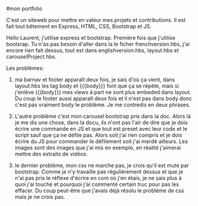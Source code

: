 #mon portfolio

C'est un siteweb pour mettre en valeur mes projets et contributions.
Il est fait tout bêtement en Express, HTML, CSS, Bootstrap et JS.

Hello Laurent, j'utilise express et bootstrap. Première fois que j'utilise bootsrap. 
Tu n'as pas besoin d'aller dans la le ficher frenchversion.hbs, j'ai encore rien fait dessus, tout est dans englishversion.hbs, layout.hbs et carouselProject.hbs.

Les problèmes:
1. ma barnav et footer apparaît deux fois, je sais d'où ça vient, dans layout.hbs les tag body et {{{body}}} font que ça se répète, mais si j'enlève {{{body}}} mes views à part ne sont plus embeded dans layout. Du coup le footer aussi apparaît deux fois et il n'est pas dans body donc c'est pas vraiment body le problème. Je me contredis en deux phrases.

2. L'autre problème c'est mon carousel bootstrap pris dans la doc. Alors là je me dis une chose, dans la docu, ils n'ont pas l'air de dire que je dois écrire une commande en JS et que tout est preset avec leur code et le script sauf que ça ne défile pas. Alors soit j'ai rien compris et je dois écrire du JS pour commander le défilement soit j'ai merdé ailleurs. Les images sont des images que j'ai mis en exemple, en réalité j'aimerai mettre des extraits de vidéos. 

3. le dernier problème, mon css ne marche pas, je crois qu'il est mute par bootstrap. 
Comme je n'y travaille pas régulièrement dessus et que je n'ai pas pris le réflexe d'écrire en com où j'en étais, je ne sais plus à quoi j'ai touché et pourquoi j'ai commenté certain truc pour pas les effacer. Du coup peut-être que j'avais déjà résolu le problème de css mais je ne crois pas.